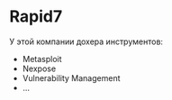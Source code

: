 # Rapid7

У этой компании дохера инструментов:&#x20;

* Metasploit
* Nexpose
* Vulnerability Management
* ...
